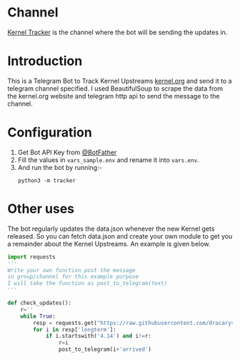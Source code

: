 <h1>Channel</h1>
<a href='https://t.me/kernel_tracker'>Kernel Tracker</a> is the channel where the bot will be sending the updates in.
<h1>Introduction</h1>
This is a Telegram Bot to Track Kernel Upstreams <a href='https://www.kernel.org/'>kernel.org</a> and send it to a telegram channel specified. I used BeautifulSoup to scrape the data from the kernel.org website and telegram http api to send the message to the channel.

<h1>Configuration</h1>
<ol>
<li> Get Bot API Key from <a href='https:/t.me/botfather'>@BotFather</a></li>
<li>Fill the values in <code>vars_sample.env</code> and rename it into <code>vars.env</code>.</li>
<li>And run the bot by running:-
<pre><code>python3 -m tracker</pre></code>
</li>
</ol>
<h1>Other uses</h1>
The bot regularly updates the data.json whenever the new Kernel gets released. So you can fetch data.json and create your own module to get you a remainder about the Kernel Upstreams. An example is given below.

```python
import requests
'''
Write your own function post the message
in group/channel for this example purpose
I will take the function as post_to_telegram(text)
'''

def check_updates():
    r=''
    while True:
        resp = requests.get("https://raw.githubusercontent.com/dracarys18/Kernel_Tracker/master/data.json").json()
        for i in resp['longterm']:
            if i.startswith('4.14') and i!=r:
                r=i
                post_to_telegram(i+'arrived')
```

 